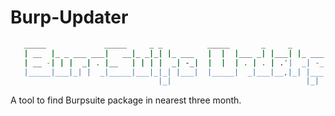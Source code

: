 # Burp-Updater

```bash
   _____             _____     _ _          _____       _     _          _____ _       _         
   | __  |_ _ ___ ___|   __|_ _|_| |_ ___   |  |  |___ _| |___| |_ ___   |   __|_|___ _| |___ ___ 
   | __ -| | |  _| . |__   | | | |  _| -_|  |  |  | . | . | .'|  _| -_|  |   __| |   | . | -_|  _|
   |_____|___|_| |  _|_____|___|_|_| |___|  |_____|  _|___|__,|_| |___|  |__|  |_|_|_|___|___|_|  
                                 |_|                              |_|                                
```

A tool to find Burpsuite package in nearest three month.  
